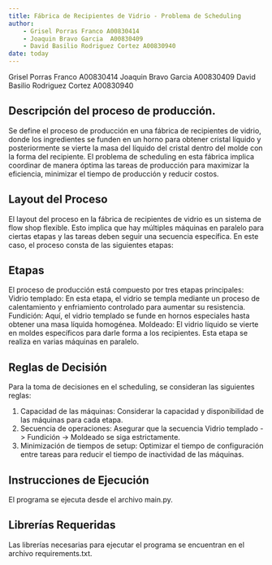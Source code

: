 ```yaml
---
title: Fábrica de Recipientes de Vidrio - Problema de Scheduling
author: 
	- Grisel Porras Franco A00830414
	- Joaquin Bravo Garcia	A00830409
	- David Basilio Rodriguez Cortez A00830940
date: today
---
```


Grisel Porras Franco A00830414
Joaquin Bravo Garcia	A00830409
David Basilio Rodriguez Cortez A00830940

## Descripción del proceso de producción.	

Se define el proceso de producción en una fábrica de recipientes de vidrio, donde los ingredientes se funden en un horno para obtener cristal líquido y posteriormente se vierte la masa del líquido del cristal dentro del molde con la forma del recipiente. El problema de scheduling en esta fábrica implica coordinar de manera óptima las tareas de producción para maximizar la eficiencia, minimizar el tiempo de producción y reducir costos.
	
## Layout del Proceso

El layout del proceso en la fábrica de recipientes de vidrio es un sistema de flow shop flexible. Esto implica que hay múltiples máquinas en paralelo para ciertas etapas y las tareas deben seguir una secuencia específica. En este caso, el proceso consta de las siguientes etapas:

## Etapas

El proceso de producción está compuesto por tres etapas principales:
Vidrio templado: En esta etapa, el vidrio se templa mediante un proceso de calentamiento y enfriamiento controlado para aumentar su resistencia.
Fundición: Aquí, el vidrio templado se funde en hornos especiales hasta obtener una masa líquida homogénea.
Moldeado: El vidrio líquido se vierte en moldes específicos para darle forma a los recipientes. Esta etapa se realiza en varias máquinas en paralelo.

## Reglas de Decisión

Para la toma de decisiones en el scheduling, se consideran las siguientes reglas:

1. Capacidad de las máquinas: Considerar la capacidad y disponibilidad de las máquinas para cada etapa.
2. Secuencia de operaciones: Asegurar que la secuencia Vidrio templado -> Fundición -> Moldeado se siga estrictamente.
3. Minimización de tiempos de setup: Optimizar el tiempo de configuración entre tareas para reducir el tiempo de inactividad de las máquinas.

## Instrucciones de Ejecución
El programa se ejecuta desde el archivo main.py.

## Librerías Requeridas
Las librerías necesarias para ejecutar el programa se encuentran en el archivo requirements.txt.
